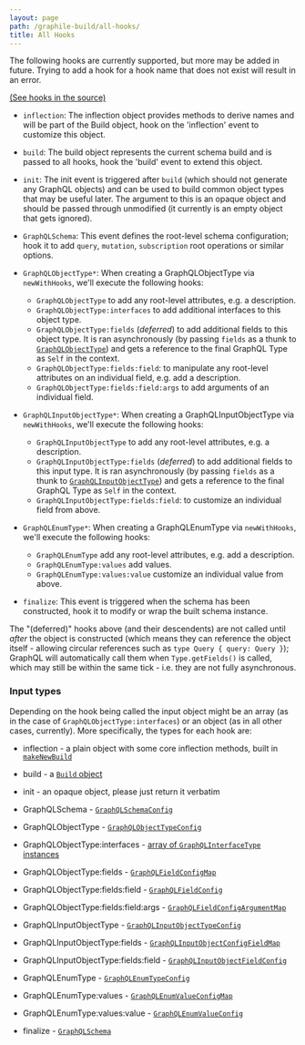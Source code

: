 ```yaml
---
layout: page
path: /graphile-build/all-hooks/
title: All Hooks
---
```


The following hooks are currently supported, but more may be added in future.
Trying to add a hook for a hook name that does not exist will result in an
error.

[(See hooks in the source)](https://github.com/graphile/graphile-engine/blob/v4.4.4/packages/graphile-build/src/SchemaBuilder.js#L167-L230)

- `inflection`: The inflection object provides methods to derive names and will be part of the Build object,
  hook on the 'inflection' event to customize this object.

- `build`: The build object represents the current schema build and is passed
  to all hooks, hook the 'build' event to extend this object.

- `init`: The init event is triggered after `build` (which should not generate
  any GraphQL objects) and can be used to build common object types that may be
  useful later. The argument to this is an opaque object and should be passed
  through unmodified (it currently is an empty object that gets ignored).

- `GraphQLSchema`: This event defines the root-level schema configuration;
  hook it to add `query`, `mutation`, `subscription` root operations or similar options.

- `GraphQLObjectType*`: When creating a GraphQLObjectType via
  `newWithHooks`, we'll execute the following hooks:

  - `GraphQLObjectType` to add any root-level attributes, e.g. a description.
  - `GraphQLObjectType:interfaces` to add additional interfaces to this object type.
  - `GraphQLObjectType:fields` (_deferred_) to add additional fields to this object type.
    It is ran asynchronously (by passing `fields` as a thunk to [`GraphQLObjectType`](https://graphql.org/graphql-js/type/#graphqlobjecttype))
    and gets a reference to the final GraphQL Type as `Self` in the context.
  - `GraphQLObjectType:fields:field`: to manipulate any root-level attributes on an
    individual field, e.g. add a description.
  - `GraphQLObjectType:fields:field:args` to add arguments of an individual field.

- `GraphQLInputObjectType*`: When creating a GraphQLInputObjectType via
  `newWithHooks`, we'll execute the following hooks:

  - `GraphQLInputObjectType` to add any root-level attributes, e.g. a description.
  - `GraphQLInputObjectType:fields` (_deferred_) to add additional fields to this input type.
    It is ran asynchronously (by passing `fields` as a thunk to [`GraphQLInputObjectType`](https://graphql.org/graphql-js/type/#graphqlinputobjecttype))
    and gets a reference to the final GraphQL Type as `Self` in the context.
  - `GraphQLInputObjectType:fields:field`: to customize an individual field from above.

- `GraphQLEnumType*`: When creating a GraphQLEnumType via `newWithHooks`,
  we'll execute the following hooks:

  - `GraphQLEnumType` add any root-level attributes, e.g. add a description.
  - `GraphQLEnumType:values` add values.
  - `GraphQLEnumType:values:value` customize an individual value from above.

- `finalize`: This event is triggered when the schema has been constructed,
  hook it to modify or wrap the built schema instance.

The "(deferred)" hooks above (and their descendents) are not called until
_after_ the object is constructed (which means they can reference the object
itself - allowing circular references such as `type Query { query: Query }`);
GraphQL will automatically call them when `Type.getFields()` is
called, which may still be within the same tick - i.e. they are not fully
asynchronous.

<!-- TODO: note about (discouraged) removing of options during a hook -->

### Input types

Depending on the hook being called the input object might be an array (as in
the case of `GraphQLObjectType:interfaces`) or an object (as in all other
cases, currently). More specifically, the types for each hook are:

- inflection - a plain object with some core inflection methods, built in [`makeNewBuild`](https://github.com/graphile/graphile-engine/blob/v4.4.4/packages/graphile-build/src/makeNewBuild.js#L929-L997)
- build - a [`Build` object](/graphile-build/build-object/)
- init - an opaque object, please just return it verbatim

- GraphQLSchema - [`GraphQLSchemaConfig`](http://graphql.org/graphql-js/type/#graphqlschema)

- GraphQLObjectType - [`GraphQLObjectTypeConfig`](http://graphql.org/graphql-js/type/#graphqlobjecttype)
- GraphQLObjectType:interfaces - [array of `GraphQLInterfaceType` instances](http://graphql.org/graphql-js/type/#graphqlinterfacetype)
- GraphQLObjectType:fields - [`GraphQLFieldConfigMap`](http://graphql.org/graphql-js/type/#graphqlobjecttype)
- GraphQLObjectType:fields:field - [`GraphQLFieldConfig`](http://graphql.org/graphql-js/type/#graphqlobjecttype)
- GraphQLObjectType:fields:field:args - [`GraphQLFieldConfigArgumentMap`](http://graphql.org/graphql-js/type/#graphqlobjecttype)

- GraphQLInputObjectType - [`GraphQLInputObjectTypeConfig`](http://graphql.org/graphql-js/type/#graphqlinputobjecttype)
- GraphQLInputObjectType:fields - [`GraphQLInputObjectConfigFieldMap`](http://graphql.org/graphql-js/type/#graphqlinputobjecttype)
- GraphQLInputObjectType:fields:field - [`GraphQLInputObjectFieldConfig`](http://graphql.org/graphql-js/type/#graphqlinputobjecttype)

- GraphQLEnumType - [`GraphQLEnumTypeConfig`](http://graphql.org/graphql-js/type/#graphqlenumtype)
- GraphQLEnumType:values - [`GraphQLEnumValueConfigMap`](http://graphql.org/graphql-js/type/#graphqlenumtype)
- GraphQLEnumType:values:value - [`GraphQLEnumValueConfig`](http://graphql.org/graphql-js/type/#graphqlenumtype)

- finalize - [`GraphQLSchema`](http://graphql.org/graphql-js/type/#graphqlschema)

<!-- TODO: document the scope of each hook -->
